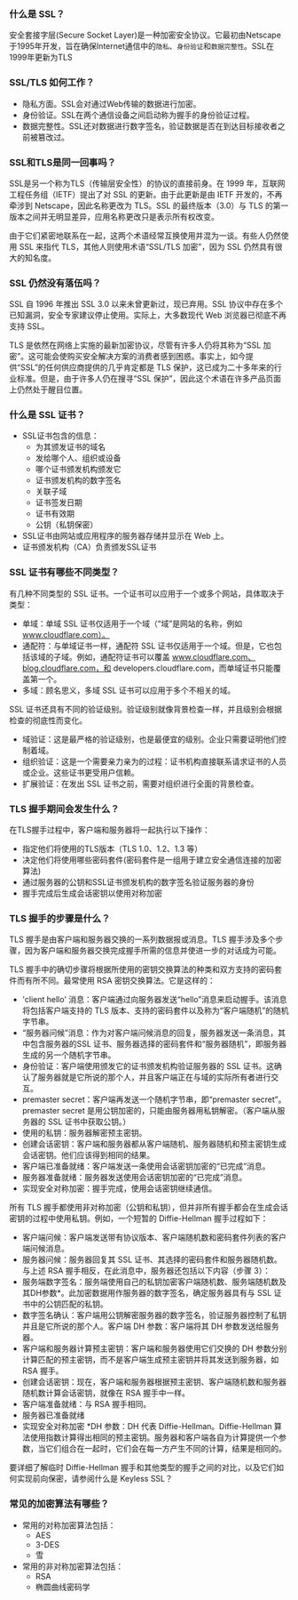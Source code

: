 ### 什么是 SSL？
安全套接字层(Secure Socket Layer)是一种加密安全协议。它最初由Netscape于1995年开发，旨在确保Internet通信中的`隐私`、`身份验证`和`数据完整性`。SSL在1999年更新为TLS

### SSL/TLS 如何工作？
- 隐私方面。SSL会对通过Web传输的数据进行加密。
- 身份验证。SSL在两个通信设备之间启动称为握手的身份验证过程。
- 数据完整性。SSL还对数据进行数字签名，验证数据是否在到达目标接收者之前被篡改过。

### SSL和TLS是同一回事吗？
SSL是另一个称为TLS（传输层安全性）的协议的直接前身。在 1999 年，互联网工程任务组（IETF）提出了对 SSL 的更新。由于此更新是由 IETF 开发的，不再牵涉到 Netscape，因此名称更改为 TLS。SSL 的最终版本（3.0）与 TLS 的第一版本之间并无明显差异，应用名称更改只是表示所有权改变。

由于它们紧密地联系在一起，这两个术语经常互换使用并混为一谈。有些人仍然使用 SSL 来指代 TLS，其他人则使用术语“SSL/TLS 加密”，因为 SSL 仍然具有很大的知名度。

### SSL 仍然没有落伍吗？
SSL 自 1996 年推出 SSL 3.0 以来未曾更新过，现已弃用。SSL 协议中存在多个已知漏洞，安全专家建议停止使用。实际上，大多数现代 Web 浏览器已彻底不再支持 SSL。

TLS 是依然在网络上实施的最新加密协议，尽管有许多人仍将其称为“SSL 加密”。这可能会使购买安全解决方案的消费者感到困惑。事实上，如今提供“SSL”的任何供应商提供的几乎肯定都是 TLS 保护，这已成为二十多年来的行业标准。但是，由于许多人仍在搜寻“SSL 保护”，因此这个术语在许多产品页面上仍然处于醒目位置。

### 什么是 SSL 证书？
- SSL证书包含的信息：
    + 为其颁发证书的域名
    + 发给哪个人、组织或设备
    + 哪个证书颁发机构颁发它
    + 证书颁发机构的数字签名
    + 关联子域
    + 证书签发日期
    + 证书有效期
    + 公钥（私钥保密）
- SSL证书由网站或应用程序的服务器存储并显示在 Web 上。
- 证书颁发机构（CA）负责颁发SSL证书


### SSL 证书有哪些不同类型？
有几种不同类型的 SSL 证书。一个证书可以应用于一个或多个网站，具体取决于类型：
- 单域：单域 SSL 证书仅适用于一个域（“域”是网站的名称，例如 www.cloudflare.com）。
- 通配符：与单域证书一样，通配符 SSL 证书仅适用于一个域。但是，它也包括该域的子域。例如，通配符证书可以覆盖 www.cloudflare.com、blog.cloudflare.com，和 developers.cloudflare.com，而单域证书只能覆盖第一个。
- 多域：顾名思义，多域 SSL 证书可以应用于多个不相关的域。

SSL 证书还具有不同的验证级别。验证级别就像背景检查一样，并且级别会根据检查的彻底性而变化。
- 域验证：这是最严格的验证级别，也是最便宜的级别。企业只需要证明他们控制着域。
- 组织验证：这是一个需要亲力亲为的过程：证书机构直接联系请求证书的人员或企业。这些证书更受用户信赖。
- 扩展验证：在发出 SSL 证书之前，需要对组织进行全面的背景检查。

### TLS 握手期间会发生什么？
在TLS握手过程中，客户端和服务器将一起执行以下操作：
- 指定他们将使用的TLS版本（TLS 1.0、1.2、1.3 等）
- 决定他们将使用哪些密码套件(密码套件是一组用于建立安全通信连接的加密算法)
- 通过服务器的公钥和SSL证书颁发机构的数字签名验证服务器的身份
- 握手完成后生成会话密钥以使用对称加密


### TLS 握手的步骤是什么？
TLS 握手是由客户端和服务器交换的一系列数据报或消息。TLS 握手涉及多个步骤，因为客户端和服务器交换完成握手所需的信息并使进一步的对话成为可能。

TLS 握手中的确切步骤将根据所使用的密钥交换算法的种类和双方支持的密码套件而有所不同。最常使用 RSA 密钥交换算法。它是这样的：

- 'client hello' 消息：客户端通过向服务器发送“hello”消息来启动握手。该消息将包括客户端支持的 TLS 版本、支持的密码套件以及称为“客户端随机”的随机字节串。
- “服务器问候”消息：作为对客户端问候消息的回复，服务器发送一条消息，其中包含服务器的SSL 证书、服务器选择的密码套件和“服务器随机”，即服务器生成的另一个随机字节串。
- 身份验证：客户端使用颁发它的证书颁发机构验证服务器的 SSL 证书。这确认了服务器就是它所说的那个人，并且客户端正在与域的实际所有者进行交互。
- premaster secret：客户端再发送一个随机字节串，即“premaster secret”。premaster secret 是用公钥加密的，只能由服务器用私钥解密。（客户端从服务器的 SSL 证书中获取公钥。）
- 使用的私钥：服务器解密预主密钥。
- 创建会话密钥：客户端和服务器都从客户端随机、服务器随机和预主密钥生成会话密钥。他们应该得到相同的结果。
- 客户端已准备就绪：客户端发送一条使用会话密钥加密的“已完成”消息。
- 服务器准备就绪：服务器发送使用会话密钥加密的“已完成”消息。
- 实现安全对称加密：握手完成，使用会话密钥继续通信。

所有 TLS 握手都使用非对称加密（公钥和私钥），但并非所有握手都会在生成会话密钥的过程中使用私钥。例如，一个短暂的 Diffie-Hellman 握手过程如下：

- 客户端问候：客户端发送带有协议版本、客户端随机数和密码套件列表的客户端问候消息。
- 服务器问候：服务器回复其 SSL 证书、其选择的密码套件和服务器随机数。与上述 RSA 握手相反，在此消息中，服务器还包括以下内容（步骤 3）：
- 服务端数字签名：服务端使用自己的私钥加密客户端随机数、服务端随机数及其DH参数*。此加密数据用作服务器的数字签名，确定服务器具有与 SSL 证书中的公钥匹配的私钥。
- 数字签名确认：客户端用公钥解密服务器的数字签名，验证服务器控制了私钥并且是它所说的那个人。客户端 DH 参数：客户端将其 DH 参数发送给服务器。
- 客户端和服务器计算预主密钥：客户端和服务器使用它们交换的 DH 参数分别计算匹配的预主密钥，而不是客户端生成预主密钥并将其发送到服务器，如 RSA 握手。
- 创建会话密钥：现在，客户端和服务器根据预主密钥、客户端随机数和服务器随机数计算会话密钥，就像在 RSA 握手中一样。
- 客户端准备就绪：与 RSA 握手相同。
- 服务器已准备就绪
- 实现安全对称加密
*DH 参数：DH 代表 Diffie-Hellman。Diffie-Hellman 算法使用指数计算得出相同的预主密钥。服务器和客户端各自为计算提供一个参数，当它们组合在一起时，它们会在每一方产生不同的计算，结果是相同的。

要详细了解临时 Diffie-Hellman 握手和其他类型的握手之间的对比，以及它们如何实现前向保密，请参阅什么是 Keyless SSL？



### 常见的加密算法有哪些？
- 常用的对称加密算法包括：
    + AES
    + 3-DES
    + 雪
- 常用的非对称加密算法包括：
    + RSA
    + 椭圆曲线密码学